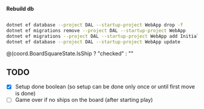 **Rebuild db**

~~~bash

dotnet ef database --project DAL --startup-project WebApp drop -f
dotnet ef migrations remove --project DAL --startup-project WebApp
dotnet ef migrations --project DAL --startup-project WebApp add InitialMigrate
dotnet ef database --project DAL --startup-project WebApp update

~~~


@(coord.BoardSquareState.IsShip ? "checked" : ""

## TODO

- [x] Setup done boolean (so setup can be done only once or until first move is done)
- [ ] Game over if no ships on the board (after starting play)